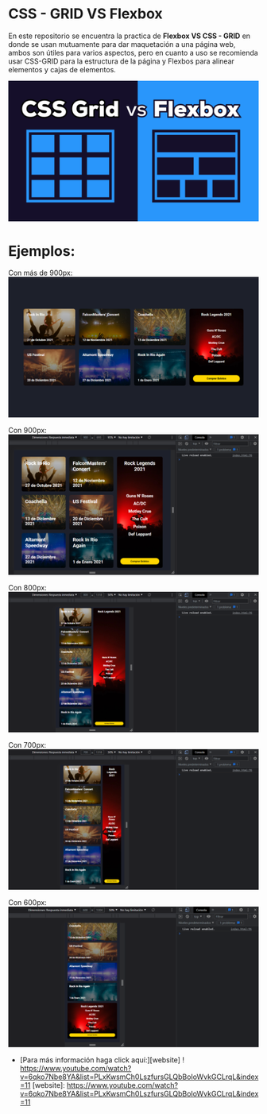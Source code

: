 # CSS - GRID VS Flexbox

En este repositorio se encuentra la practica de **Flexbox VS CSS - GRID** en donde se usan mutuamente para dar maquetación a una página web, ambos son útiles para varios aspectos, pero en cuanto a uso se recomienda usar CSS-GRID para la estructura de la página y Flexbos para alinear elementos y cajas de elementos.

![Imagen que dice Flexbox VS CSS - GRID](https://github.com/JesielPalacios/css-grid_vs_flexbox/blob/main/img/thumb.png)

# Ejemplos:

Con más de 900px:
![Imágen de cómo se ve cuando tiene más de 900px en la pantalla](https://github.com/JesielPalacios/css-grid_vs_flexbox/blob/main/img/%2B900.png)

Con 900px:
![Imágen de cómo se ve cuando tienen 900px en la pantalla](https://github.com/JesielPalacios/css-grid_vs_flexbox/blob/main/img/900.png)

Con 800px:
![Imágen de cómo se ve cuando tienen 800px en la pantalla](https://github.com/JesielPalacios/css-grid_vs_flexbox/blob/main/img/800.png)

Con 700px:
![Imágen de cómo se ve cuando tienen 700px en la pantalla](https://github.com/JesielPalacios/css-grid_vs_flexbox/blob/main/img/700.png)

Con 600px:
![Imágen de cómo se ve cuando tienen 600px en la pantalla](https://github.com/JesielPalacios/css-grid_vs_flexbox/blob/main/img/600.png)

* [Para más información haga click aquí:][website] ! https://www.youtube.com/watch?v=6qko7Nbe8YA&list=PLxKwsmCh0LszfursGLQbBoIoWvkGCLrqL&index=11
[website]: https://www.youtube.com/watch?v=6qko7Nbe8YA&list=PLxKwsmCh0LszfursGLQbBoIoWvkGCLrqL&index=11
